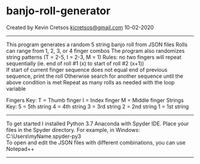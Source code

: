 # banjo-roll-generator
Created by Kevin Cretsos
kjcretsos@gmail.com
10-02-2020
************************
This program generates a random 5 string banjo roll from JSON files
Rolls can range from 1, 2, 3, or 4 finger combos
The program also randomizes string patterns (T = 2-5, I = 2-3, M = 1)
Rules: no two fingers will repeat sequentially (ie. end of roll #1 (x) to start of roll #2 (x+1))      
If start of current finger sequence does not equal end of previous sequence, print the roll
Otherwise search for another sequence until the above condition is met
Repeat as many rolls as needed with the loop variable 
                                                
Fingers Key:
T = Thumb finger
I = Index finger
M = Middle finger
Strings Key:
5 = 5th string
4 = 4th string
3 = 3rd string
2 = 2nd string
1 = 1st string

************************
To get started I installed Python 3.7 Anaconda with Spyder IDE. Place your files in the Spyder directory.
For example, in Windows: C:\Users\myName\.spyder-py3\
To open and edit the JSON files with different combinations, you can use Notepad++
************************
